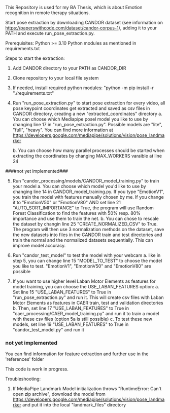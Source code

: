 This Repository is used for my BA Thesis, which is about Emotion recognition in remote therapy situations.

Start pose extraction by downloading CANDOR dataset (see information on https://paperswithcode.com/dataset/candor-corpus-1), adding it to your PATH and execute run_pose_extraction.py.

Prerequisites:
Python >= 3.10
Python modules as mentioned in requirements.txt

Steps to start the extraction:

1. Add CANDOR directory to your PATH as CANDOR_DIR

2. Clone repository to your local file system

3. If needed, install required python modules: "python -m pip install -r "./requirements.txt"

4. Run "run_pose_extraction.py" to start pose extraction for every video, all pose keypoint coordinates get extracted and saved as csv files in CANDOR directory, creating a new "extracted_coordinates" directory
    a. You can choose which Mediapipe posel model you like to use by changing line 17 in "run_pose_extraction.py". Possible models are "lite", "full", "heavy". You can find more information at https://developers.google.com/mediapipe/solutions/vision/pose_landmarker

    b. You can choose how many parallel processes should be started when extracting the coordinates by changing MAX_WORKERS varaible at line 24




####not yet implemented###

5. Run "candor_processing/models/CANDOR_model_training.py" to train your model
    a. You can choose which model you'd like to use by changing line 14 in CANDOR_model_training.py. If you type "EmotionV1", you train the model with features manually chosen by me. If you change it to "EmotionV50" or "EmotionV80" AND set line 21 "AUTO_SORT_IMPORTANCE" to True, the program will use Random Forest Classification to find the features with 50% resp. 80% importance and use them to train the net.
    b. You can chose to rescale the dataset by changin line 25 "CREATE_NORMALIZED_CSV" to True. The program will then use 3 normalization methods on the dataset, save the new datasets into files in the CANDOR train and test directories and train the normal and the normalized datasets sequentially. This can improve model accuracy.

6. Run "candor_test_model" to test the model with your webcam
    a. like in step 5, you can change line 15 "MODEL_TO_TEST" to choose the model you like to test. "EmotionV1", "EmotionV50" and "EmotionV80" are possible

7. If you want to use higher level Laban Motor Elements as features for model training, you can choose the USE_LABAN_FEATURES option:
    a. Set line 15 "USE_LABAN_FEATURES" to True in "run_pose_extraction.py" and run it. This will create csv files with Laban Motor Elements as features in CAER train, test and validation directories
    b. Then, set line 17 "USE_LABAN_FEATURES"  to True in "caer_processing/CAER_model_training.py" and run it to train a model with these csv files (option 5a is still possible)
    c. To test these new models, set line 19 "USE_LABAN_FEATURES" to True in "candor_test_model.py" and run it

### not yet implemented

You can find information for feature extraction and further use in the 'references' folder

This code is work in progress.

Troubleshooting:
1) If MediaPipe Landmark Model initialization throws "RuntimeError: Can't open zip archive", download the 
   model from https://developers.google.com/mediapipe/solutions/vision/pose_landmarker and put it into the
   local "landmark_files" directory